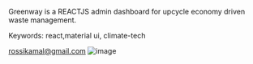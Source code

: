 
Greenway is a REACTJS admin dashboard for upcycle economy driven waste management.

Keywords:  react,material ui, climate-tech  

rossikamal@gmail.com
![image](https://user-images.githubusercontent.com/14850405/181385210-4ea9a381-5deb-4880-8f6e-661d7b094d84.png)


